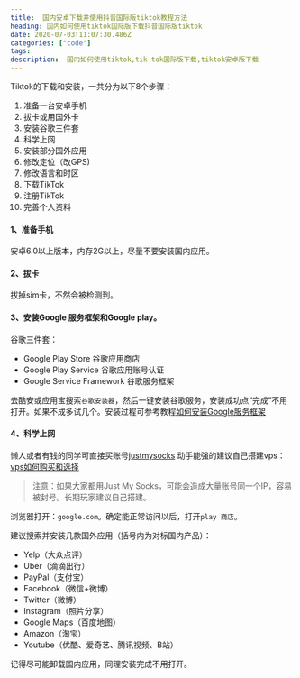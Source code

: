 ```yaml
---
title:  国内安卓下载并使用抖音国际版tiktok教程方法
heading: 国内如何使用tiktok国际版下载抖音国际版tiktok
date: 2020-07-03T11:07:30.486Z
categories: ["code"]
tags: 
description:  国内如何使用tiktok,tik tok国际版下载,tiktok安卓版下载
---
```



Tiktok的下载和安装，一共分为以下8个步骤：

1.  准备一台安卓手机
2.  拔卡或用国外卡
3.  安装谷歌三件套
4.  科学上网
5.  安装部分国外应用
6.  修改定位（改GPS)
5.  修改语言和时区
6.  下载TikTok
7.  注册TikTok
8.  完善个人资料


#### 1、准备手机
安卓6.0以上版本，内存2G以上，尽量不要安装国内应用。

#### 2、拔卡
拔掉sim卡，不然会被检测到。

#### 3、安装Google 服务框架和Google play。

谷歌三件套：
- Google Play Store 谷歌应用商店
- Google Play Service 谷歌应用账号认证
- Google Service Framework 谷歌服务框架


去酷安或应用宝搜索`谷歌安装器`，然后一键安装谷歌服务，安装成功点“完成”不用打开。如果不成多试几个。安装过程可参考教程[如何安装Google服务框架](https://sxy91.com/posts/install-google-play/)

#### 4、科学上网

懒人或者有钱的同学可直接买账号[justmysocks](https://justmysocks2.net/ )
动手能强的建议自己搭建vps：[vps如何购买和选择](https://sxy91.com/posts/over-the-wall-3/)

> 注意：如果大家都用Just My Socks，可能会造成大量账号同一个IP，容易被封号。长期玩家建议自己搭建。


浏览器打开：`google.com`。确定能正常访问以后，打开`play 商店`。

建议搜索并安装几款国外应用（括号内为对标国内产品）：
- Yelp（大众点评）
- Uber（滴滴出行）
- PayPal（支付宝）
- Facebook（微信+微博）
- Twitter（微博）
- Instagram（照片分享）
- Google Maps（百度地图）
- Amazon（淘宝）
- Youtube（优酷、爱奇艺、腾讯视频、B站）


记得尽可能卸载国内应用，同理安装完成不用打开。


